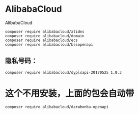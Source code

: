 # AlibabaCloud

AlibabaCloud

```
composer require alibabacloud/alidns 
composer require alibabacloud/domain 
composer require alibabacloud/ecs 
composer require alibabacloud/bssopenapi
```
## 隐私号码：
```
composer require alibabacloud/dyplsapi-20170525 1.0.3
```
# 这个不用安装，上面的包会自动带
```
composer require alibabacloud/darabonba-openapi
```
